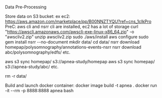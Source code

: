 Data Pre-Processing

Store data on S3 bucket:
ex ec2: https://aws.amazon.com/marketplace/pp/B00NNZTYQU?ref=cns_1clkPro 
PreC: aws cli and nsrr cli are installed, ec2 has a lot of storage
curl "https://awscli.amazonaws.com/awscli-exe-linux-x86_64.zip" -o "awscliv2.zip"
unzip awscliv2.zip
sudo ./aws/install
aws configure
sudo gem install nsrr --no-document
mkdir data/
cd data/
nsrr download homepap/polysomnography/annotations-events-nsrr
nsrr download abc/polysomnography/edfs/
etc.

aws s3 sync homepap/ s3://apnea-study/homepap
aws s3 sync homepap/ s3://apnea-study/abc/
etc.

rm -r data/



Build and launch docker container:
docker image build -t apnea .
docker run -it --rm -p 8888:8888 apnea bash 
